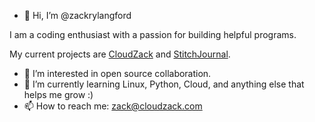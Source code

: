 - 👋 Hi, I’m @zackrylangford

I am a coding enthusiast with a passion for building helpful programs. 

My current projects are [CloudZack](https://cloudzack.com) and [StitchJournal](https://stitchjournal.com). 

- 👀 I’m interested in open source collaboration. 
- 🌱 I’m currently learning Linux, Python, Cloud, and anything else that helps me grow :) 
- 📫 How to reach me: zack@cloudzack.com


<!---
zackrylangford/zackrylangford is a ✨ special ✨ repository because its `README.md` (this file) appears on your GitHub profile.
You can click the Preview link to take a look at your changes.
--->
